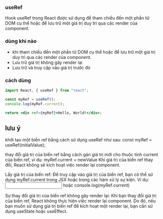 ### useRef

Hook useRef trong React được sử dụng để tham chiếu đến một phần tử DOM cụ thể hoặc để lưu trữ một giá trị duy trì qua các render của component.

### dùng khi nào

- khi tham chiếu đến một phần tử DOM cụ thể hoặc để lưu trữ một giá trị duy trì qua các render của component.
- Lưu trữ giá trị không gây render lại
- Lưu trữ và truy cập vào giá trị trước đó

### cách dùng

```jsx
import React, { useRef } from "react";

const myRef = useRef();
console.log(myRef.current);

return <div ref={myRef}>Hello, World!</div>;
```

## lưu ý

khởi tạo một biến ref bằng cách sử dụng useRef như sau: const myRef = useRef(initialValue);

thay đổi giá trị của biến ref bằng cách gán giá trị mới cho thuộc tính current của biến ref, ví dụ: myRef.current = newValue
Khi giá trị của biến ref thay đổi, React không sẽ kích hoạt việc render lại component.

Lấy giá trị của biến ref: Để truy cập vào giá trị của biến ref, bạn có thể sử dụng myRef.current trong JSX hoặc trong các hàm xử lý sự kiện.
Ví dụ: <input ref={myRef} /> hoặc console.log(myRef.current)

Sự thay đổi giá trị của biến ref không gây render lại: Khi bạn thay đổi giá trị của biến ref, React không thực hiện việc render lại component.
Do đó, nếu bạn muốn sử dụng giá trị biến ref để kích hoạt một render lại, bạn cần sử dụng useState hoặc useEffect.
